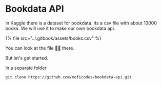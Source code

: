 # Bookdata API

In Kaggle there is a dataset for bookdata. Its a csv file with about 13000 books. We will use it to make our own bookdata api.

{% file src="../.gitbook/assets/books.csv" %}

You can look at the file ☝🏼 there.

But let's get started.

In a separate folder

```text
git clone https://github.com/moficodes/bookdata-api.git
```



